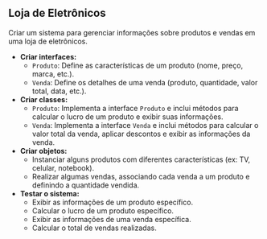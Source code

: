 ## Loja de Eletrônicos

Criar um sistema para gerenciar informações sobre produtos e vendas em uma loja de eletrônicos.

- **Criar interfaces:**
    - `Produto`: Define as características de um produto (nome, preço, marca, etc.).
    - `Venda`: Define os detalhes de uma venda (produto, quantidade, valor total, data, etc.).
- **Criar classes:**
    - `Produto`: Implementa a interface `Produto` e inclui métodos para calcular o lucro de um produto e exibir suas informações.
    - `Venda`: Implementa a interface `Venda` e inclui métodos para calcular o valor total da venda, aplicar descontos e exibir as informações da venda.
- **Criar objetos:**
    - Instanciar alguns produtos com diferentes características (ex: TV, celular, notebook).
    - Realizar algumas vendas, associando cada venda a um produto e definindo a quantidade vendida.
- **Testar o sistema:**
    - Exibir as informações de um produto específico.
    - Calcular o lucro de um produto específico.
    - Exibir as informações de uma venda específica.
    - Calcular o total de vendas realizadas.

